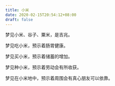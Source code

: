 ```yaml
---
title: 小米
date: 2020-02-15T20:54:12+08:00
draft: false
---
```


梦见小米、谷子、粟米，是吉兆。



梦见吃小米，预示着肠胃健康。



梦见买小米，预示着储蓄的增加。



梦见种小米，预示着劳动会有所收获。



梦见在小米地中，预示着周围会有真心朋友可以依靠。

